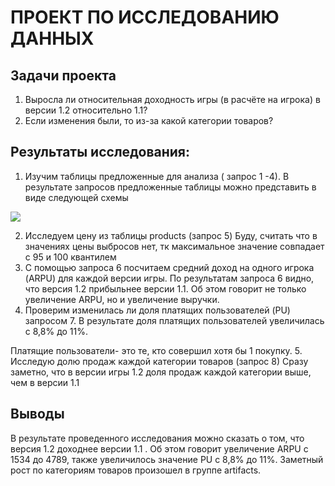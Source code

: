 # ПРОЕКТ ПО ИССЛЕДОВАНИЮ ДАННЫХ
## Задачи проекта
1.	Выросла ли относительная доходность игры (в расчёте на игрока) в версии 1.2 относительно 1.1?
2.	Если изменения были, то из-за какой категории товаров?

## Результаты исследования:
1.	Изучим таблицы предложенные для анализа ( запрос 1 -4).
 В результате запросов предложенные таблицы можно представить в виде следующей схемы
 
![ ](https://github.com/VengrinaMV/rebrain_project/blob/main/bd.JPG)

2.	Исследуем цену из таблицы products (запрос 5)
Буду, считать что в значениях цены выбросов нет, тк максимальное значение совпадает с 95 и 100 квантилем
3.	С помощью запроса 6 посчитаем средний доход на одного игрока (ARPU) для каждой версии игры.  По результатам запроса 6 видно, что версия 1.2 прибыльнее версии 1.1. Об этом говорит не только увеличение  ARPU, но и увеличение выручки.
4.	Проверим изменилась ли доля платящих пользователей  (PU) запросом 7. 
В результате доля платящих пользователей увеличилась с 8,8% до 11%.

Платящие пользователи- это те, кто совершил хотя бы 1 покупку.
5.	Исследую долю продаж каждой категории товаров (запрос 8)
Сразу заметно, что в версии игры 1.2 доля продаж  каждой категории выше, чем в версии 1.1

## Выводы
В результате проведенного исследования  можно сказать о том, что версия 1.2 доходнее версии 1.1 . 
Об этом говорит увеличение ARPU c 1534 до 4789, также увеличилось значение PU  с 8,8% до 11%.
Заметный рост по категориям товаров произошел в группе artifacts.

